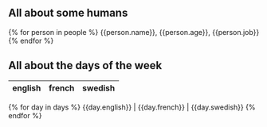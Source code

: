 ## All about some humans
{% for person in people %}
{{person.name}}, {{person.age}}, {{person.job}}
{% endfor %}

## All about the days of the week
english | french | swedish
--- | --- | ---
{% for day in days %}
{{day.english}} | {{day.french}} | {{day.swedish}}
{% endfor %}
